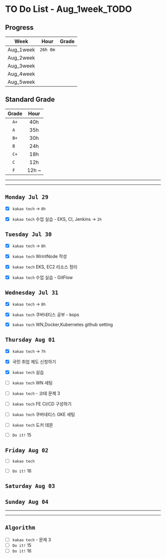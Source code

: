 # TO Do List - Aug_1week_TODO

## Progress
| Week | Hour | Grade |
|:---:|:---:|:---:|
|Aug_1week|`26h 0m`||
|Aug_2week|||
|Aug_3week|||
|Aug_4week|||
|Aug_5week|||

## Standard Grade
| Grade | Hour |
|:---:|:---:|
|`A+`|40h|
|`A `|35h|
|`B+`|30h|
|`B `|24h|
|`C+`|18h|
|`C `|12h|
|`F `|12h ~|


---
---

## `Monday Jul 29`
- [x] `kakao tech` -> `8h`
- [x] `kakao tech` 수업 실습 - EKS, CI, Jenkins -> `2h`


## `Tuesday Jul 30` 
- [x] `kakao tech` -> `8h`
- [x] `kakao tech` WrintNode 작성
- [x] `kakao tech` EKS, EC2 리소스 정리 
- [x] `kakao tech` 수업 실습 - GitFlow


## `Wednesday Jul 31` 
- [x] `kakao tech` -> `8h`
- [x] `kakao tech` 쿠버네티스 공부 - kops
- [x] `kakao tech` WN,Docker,Kubernetes github setting 


## `Thursday Aug 01`
- [x] `kakao tech` -> `7h`
- [x] 국민 취업 제도 신청하기
- [x] `kakao tech` 실습
- [ ] `kakao tech` WN 세팅
- [ ] `kakao tech` - 코테 문제 3
- [ ] `kakao tech` FE CI/CD 구성하기
- [ ] `kakao tech` 쿠버네티스 GKE 세팅
- [ ] `kakao tech` 도커 데몬
- [ ] `Do it!` 15


## `Friday Aug 02` 
- [ ] `kakao tech` 
- [ ] `Do it!` 16


## `Saturday Aug 03` 


## `Sunday Aug 04` 




---
---
## `Algorithm`
- [ ] `kakao tech` - 문제 3
- [ ] `Do it!` 15
- [ ] `Do it!` 16

<!-- ### 알고리즘 유형
1. 정렬
2. 그래프 탐색 BFS, DFS
3. DP
4. 자료구조 -> 우선순위 큐 마스터
5. 문자열 알고리즘 ?? 아니면 투 포인터 정도

> 요구사항 정리하기, 테스트케이스 짜보기(소수 테스트케이스가 유리, 11되면 거의 다 됨) -->



<!-- ## `Spring` -> `h m` -->

<!-- ## `etc.` -> `h m` -->


<br><br>

<!-- > `개인공부` : `6h 30m` -> `25h 36m` -> `22h 19m` -> -->

<br><br>

<!-- 
## `Java`
## `OPIc`
## `토익` 
-->




